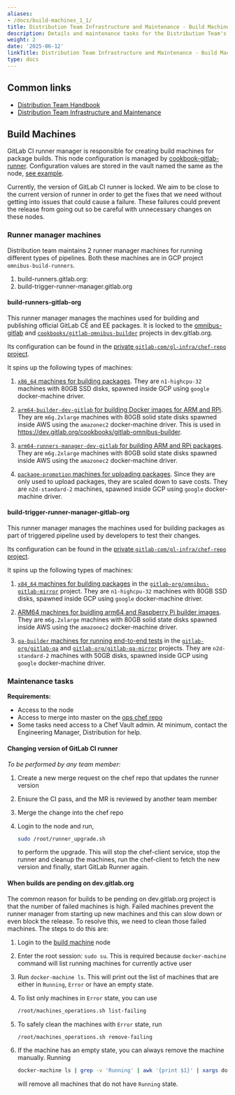 ```yaml
---
aliases:
- /docs/build-machines_1_1/
title: Distribution Team Infrastructure and Maintenance - Build Machines
description: Details and maintenance tasks for the Distribution Team's build nodes
weight: 2
date: '2025-06-12'
linkTitle: Distribution Team Infrastructure and Maintenance - Build Machines
type: docs
---
```


## Common links

- [Distribution Team Handbook](/handbook/engineering/infrastructure/core-platform/systems/distribution/)
- [Distribution Team Infrastructure and Maintenance](/handbook/engineering/infrastructure/core-platform/systems/distribution/maintenance/)

## Build Machines

GitLab CI runner manager is responsible for creating build machines for package
builds.  This node configuration is managed by
[cookbook-gitlab-runner](https://gitlab.com/gitlab-cookbooks/cookbook-wrapper-gitlab-runner).
Configuration values are stored in the vault named the same as the node,
[see example](https://gitlab.com/gitlab-com/gl-infra/chef-repo/-/blob/a62742886ed1dec291d66df3508e37163431538d/roles/build-trigger-runner-manager-gitlab-org.json#L37).

Currently, the version of GitLab CI runner is locked. We aim to be close to the
current version of runner in order to get the fixes that we need without getting
into issues that could cause a failure. These failures could prevent the release
from going out so be careful with unnecessary changes on these nodes.

### Runner manager machines

Distribution team maintains 2 runner manager machines for running different
types of pipelines. Both these machines are in GCP project
`omnibus-build-runners`.

1. build-runners.gitlab.org:
1. build-trigger-runner-manager.gitlab.org

#### build-runners-gitlab-org

This runner manager manages the machines used for building and publishing
official GitLab CE and EE packages. It is locked to the [omnibus-gitlab](https://dev.gitlab.org/gitlab/omnibus-gitlab/)
and [`cookbooks/gitlab-omnibus-builder`](https://dev.gitlab.org/cookbooks/gitlab-omnibus-builder/) projects in dev.gitlab.org.

Its configuration can be found in the [private `gitlab-com/gl-infra/chef-repo` project](https://gitlab.com/gitlab-com/gl-infra/chef-repo/-/blob/master/roles/build-runners-gitlab-org.json).

It spins up the following types of machines:

1. [`x86_64` machines for building packages](https://gitlab.com/gitlab-com/gl-infra/chef-repo/-/blob/a33687bcfaa6728fd4c3255f53cefd80c90a7436/roles/build-runners-gitlab-org.json#L63-106).
   They are `n1-highcpu-32` machines with 80GB SSD disks, spawned inside GCP using `google` docker-machine driver.

1. [`arm64-builder-dev-gitlab` for building Docker images for ARM and RPi](https://gitlab.com/gitlab-com/gl-infra/chef-repo/-/blob/a33687bcfaa6728fd4c3255f53cefd80c90a7436/roles/build-runners-gitlab-org.json#L149-183).
   They are `m6g.2xlarge` machines with 80GB solid state disks spawned inside AWS using the `amazonec2` docker-machine driver. This is used in <https://dev.gitlab.org/cookbooks/gitlab-omnibus-builder>.

1. [`arm64-runners-manager-dev-gitlab` for building ARM and RPi packages](https://gitlab.com/gitlab-com/gl-infra/chef-repo/-/blob/a33687bcfaa6728fd4c3255f53cefd80c90a7436/roles/build-runners-gitlab-org.json#L184-226).
   They are `m6g.2xlarge` machines with 80GB solid state disks spawned inside AWS using the `amazonec2` docker-machine driver.

1. [`package-promotion` machines for uploading packages](https://gitlab.com/gitlab-com/gl-infra/chef-repo/-/blob/a33687bcfaa6728fd4c3255f53cefd80c90a7436/roles/build-runners-gitlab-org.json#L107-148).
   Since they are only used to upload packages, they are scaled down to save costs. They are `n2d-standard-2` machines, spawned inside GCP using `google` docker-machine driver.

#### build-trigger-runner-manager-gitlab-org

This runner manager manages the machines used for building packages as part of
triggered pipeline used by developers to test their changes.

Its configuration can be found in the [private `gitlab-com/gl-infra/chef-repo` project](https://gitlab.com/gitlab-com/gl-infra/chef-repo/-/blob/master/roles/build-trigger-runner-manager-gitlab-org.json).

It spins up the following types of machines:

1. [`x84_64` machines for building packages](https://gitlab.com/gitlab-com/gl-infra/chef-repo/-/blob/a33687bcfaa6728fd4c3255f53cefd80c90a7436/roles/build-trigger-runner-manager-gitlab-org.json#L95-139)
   in the [`gitlab-org/omnibus-gitlab-mirror`](https://gitlab.com/gitlab-org/omnibus-gitlab-mirror) project.
   They are `n1-highcpu-32` machines with 80GB SSD disks, spawned inside GCP using `google` docker-machine driver.

1. [ARM64 machines for buidling arm64 and Raspberry Pi builder images](https://gitlab.com/gitlab-com/gl-infra/chef-repo/-/blob/a33687bcfaa6728fd4c3255f53cefd80c90a7436/roles/build-trigger-runner-manager-gitlab-org.json#L140-174).
   They are `m6g.2xlarge` machines with 80GB solid state disks spawned inside AWS using the `amazonec2` docker-machine driver.

1. [`qa-builder` machines for running end-to-end tests](https://gitlab.com/gitlab-com/gl-infra/chef-repo/-/blob/a33687bcfaa6728fd4c3255f53cefd80c90a7436/roles/build-trigger-runner-manager-gitlab-org.json#L54-94)
   in the [`gitlab-org/gitlab-qa`](https://gitlab.com/gitlab-org/gitlab-qa) and [`gitlab-org/gitlab-qa-mirror`](https://gitlab.com/gitlab-org/gitlab-qa-mirror) projects.
   They are `n2d-standard-2` machines with 50GB disks, spawned inside GCP using `google` docker-machine driver.

### Maintenance tasks

**Requirements:**

- Access to the node
- Access to merge into master on the [ops chef repo](https://gitlab.com/gitlab-com/gl-infra/chef-repo)
- Some tasks need access to a Chef Vault admin. At minimum, contact the Engineering Manager,
  Distribution for help.

#### Changing version of GitLab CI runner

*To be performed by any team member:*

   1. Create a new merge request on the chef repo that updates the runner version

   1. Ensure the CI pass, and the MR is reviewed by another team member

   1. Merge the change into the chef repo

   1. Login to the node and run,

      ```sh
      sudo /root/runner_upgrade.sh
      ```

      to perform the upgrade. This will stop the chef-client service, stop the
      runner and cleanup the machines, run the chef-client to fetch the new
      version and finally, start GitLab Runner again.

#### When builds are pending on dev.gitlab.org

The common reason for builds to be pending on dev.gitlab.org project is that the
number of failed machines is high. Failed machines prevent the runner manager
from starting up new machines and this can slow down or even block the release.
To resolve this, we need to clean those failed machines. The steps to do this
are:

  1. Login to the [build machine](#build-machines) node

  1. Enter the root session: `sudo su`. This is required because
     `docker-machine` command will list running machines for currently active
     user

  1. Run `docker-machine ls`. This will print out the list of machines that are
     either in `Running`, `Error` or have an empty state.

  1. To list only machines in `Error` state, you can use

      ```sh
      /root/machines_operations.sh list-failing
      ```

  1. To safely clean the machines with `Error` state, run

      ```sh
      /root/machines_operations.sh remove-failing
      ```

  1. If the machine has an empty state, you can always remove the machine
     manually. Running

      ```sh
      docker-machine ls | grep -v 'Running' | awk '{print $1}' | xargs docker-machine rm --force
      ```

      will remove all machines that do not have `Running` state.

